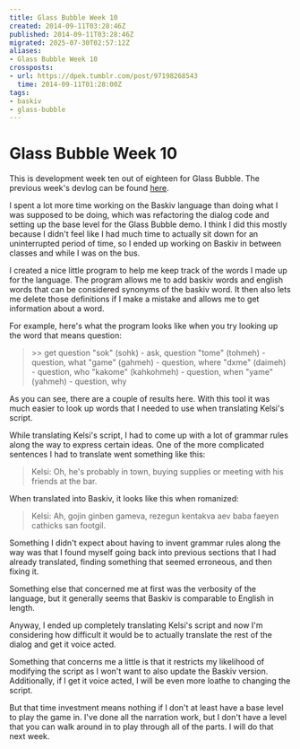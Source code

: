 ```yaml
---
title: Glass Bubble Week 10
created: 2014-09-11T03:28:46Z
published: 2014-09-11T03:28:46Z
migrated: 2025-07-30T02:57:12Z
aliases:
- Glass Bubble Week 10
crossposts:
- url: https://dpek.tumblr.com/post/97198268543
  time: 2014-09-11T01:28:00Z
tags:
- baskiv
- glass-bubble
---
```


# Glass Bubble Week 10

This is development week ten out of eighteen for Glass Bubble. The previous week's devlog can be found [here](20140902020533.md).

I spent a lot more time working on the Baskiv language than doing what I was supposed to be doing, which was refactoring the dialog code and setting up the base level for the Glass Bubble demo. I think I did this mostly because I didn't feel like I had much time to actually sit down for an uninterrupted period of time, so I ended up working on Baskiv in between classes and while I was on the bus.

I created a nice little program to help me keep track of the words I made up for the language. The program allows me to add baskiv words and english words that can be considered synonyms of the baskiv word. It then also lets me delete those definitions if I make a mistake and allows me to get information about a word.

For example, here's what the program looks like when you try looking up the word that means question:

> \>> get question
> "sok" (sohk) - ask, question
> "tome" (tohmeh) - question, what
> "game" (gahmeh) - question, where
> "dxme" (daimeh) - question, who
> "kakome" (kahkohmeh) - question, when
> "yame" (yahmeh) - question, why

As you can see, there are a couple of results here. With this tool it was much easier to look up words that I needed to use when translating Kelsi's script.

While translating Kelsi's script, I had to come up with a lot of grammar rules along the way to express certain ideas. One of the more complicated sentences I had to translate went something like this:

> Kelsi: Oh, he's probably in town, buying supplies or meeting with his friends at the bar.

When translated into Baskiv, it looks like this when romanized:

> Kelsi: Ah, gojin ginben gameva, rezegun kentakva aev baba faeyen cathicks san footgil.

Something I didn't expect about having to invent grammar rules along the way was that I found myself going back into previous sections that I had already translated, finding something that seemed erroneous, and then fixing it.

Something else that concerned me at first was the verbosity of the language, but it generally seems that Baskiv is comparable to English in length.

Anyway, I ended up completely translating Kelsi's script and now I'm considering how difficult it would be to actually translate the rest of the dialog and get it voice acted.

Something that concerns me a little is that it restricts my likelihood of modifying the script as I won't want to also update the Baskiv version. Additionally, if I get it voice acted, I will be even more loathe to changing the script.

But that time investment means nothing if I don't at least have a base level to play the game in. I've done all the narration work, but I don't have a level that you can walk around in to play through all of the parts. I will do that next week.

